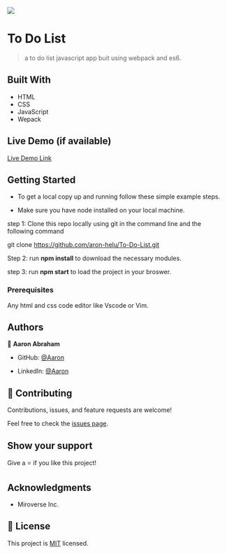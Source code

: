 ![](https://img.shields.io/badge/Microverse-blueviolet)

# To Do List

> a to do list javascript app buit using webpack and es6.

## Built With

- HTML
- CSS
- JavaScript
- Wepack

## Live Demo (if available)

[Live Demo Link](https://livedemo.com)


## Getting Started

- To get a local copy up and running follow these simple example steps.

- Make sure you have node installed on your local machine.

step 1: Clone this repo locally using git in the command line and the following command

git clone https://github.com/aron-helu/To-Do-List.git

Step 2: run **npm install** to download the necessary modules.

step 3: run **npm start** to load the project in your broswer.

### Prerequisites

Any html and css code editor like Vscode or Vim.


## Authors

👤 **Aaron Abraham**

- GitHub: [@Aaron](https://github.com/aron-helu)

- LinkedIn: [@Aaron](https://www.linkedin.com/in/aron-abraham-90a4321b0/)


## 🤝 Contributing

Contributions, issues, and feature requests are welcome!

Feel free to check the [issues page](../../issues/).



## Show your support

Give a ⭐️ if you like this project!

## Acknowledgments

- Miroverse Inc.


## 📝 License

This project is [MIT](./MIT.md) licensed.


